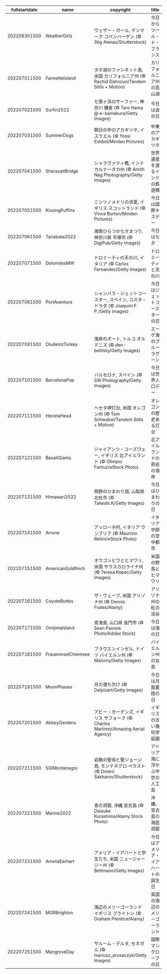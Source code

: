 |fullstartdate|name|copyright|title|image|
|--|--|--|--|--|
202206301500|WeatherGirls|ウェザー・ガール, デンマーク コペンハーゲン (© Stig Alenas/Shutterstock)|今日からツール・ド・フランス|![](/ja-JP/2022/07/202206301500WeatherGirls.jpg)|
202207011500|FannetteIsland|タホ湖のファンネット島, 米国 カリフォルニア州  (© Rachid Dahnoun/Tandem Stills + Motion)|カリフォルニア州の高山湖|![](/ja-JP/2022/07/202207011500FannetteIsland.jpg)|
202207021500|Surfin2022|七里ヶ浜のサーファー, 神奈川 鎌倉 (© Taro Hama @ e-kamakura/Getty Images)|今日は波の日|![](/ja-JP/2022/07/202207021500Surfin2022.jpg)|
202207031500|SummerDogs|朝日の中のアカギツネ, イスラエル (© Yossi Eshbol/Minden Pictures)|中東のアカギツネ|![](/ja-JP/2022/07/202207031500SummerDogs.jpg)|
202207041500|SharavatiBridge|シャラヴァティ橋, インド カルナータカ州 (© Amith Nag Photography/Getty Images)|世界遺産を渡るインドの鉄道橋|![](/ja-JP/2022/07/202207041500SharavatiBridge.jpg)|
202207051500|KissingPuffins|ニシツノメドリの求愛, イギリス スコットランド (© Vince Burton/Minden Pictures)|今日は国際キスデー|![](/ja-JP/2022/07/202207051500KissingPuffins.jpg)|
202207061500|Tanabata2022|湘南ひらつか七夕まつり, 神奈川県 平塚市 (© DigiPub/Getty Images)|今日は七夕|![](/ja-JP/2022/07/202207061500Tanabata2022.jpg)|
202207071500|DolomitesMW|ドロミーティの天の川, イタリア (© Carlos Fernandez/Getty Images)|ドロミーティと天の川|![](/ja-JP/2022/07/202207071500DolomitesMW.jpg)|
202207081500|PortAventura|シャンバラ・ジェットコースター, スペイン, コスタ・ドラダ (© Joaquim F. P./Getty Images)|今日はジェットコースターの日|![](/ja-JP/2022/07/202207081500PortAventura.jpg)|
202207091500|OludenizTurkey|海岸のボート, トルコ オルデニズ (© den-belitsky/Getty Images)|エーゲ海のブルーラグーン|![](/ja-JP/2022/07/202207091500OludenizTurkey.jpg)|
202207101500|BarcelonaPop|バルセロナ, スペイン (© SW Photography/Getty Images)|今日は世界人口デー|![](/ja-JP/2022/07/202207101500BarcelonaPop.jpg)|
202207111500|HecetaHead|ヘセタ岬灯台, 米国 オレゴン州 (© Tom Schwabel/Tandem Stills + Motion)|オレゴンの歴史ある灯台|![](/ja-JP/2022/07/202207111500HecetaHead.jpg)|
202207121500|BasaltGiants|ジャイアンツ・コーズウェー, イギリス 北アイルランド  (© Olimpio Fantuz/eStock Photo)|北アイルランドの奇岩の海岸|![](/ja-JP/2022/07/202207121500BasaltGiants.jpg)|
202207131500|Himawari2022|明野のひまわり畑, 山梨県 北杜市 (© Takeshi.K/Getty Images)|今日はひまわりの日|![](/ja-JP/2022/07/202207131500Himawari2022.jpg)|
202207141500|Arrone|アッローネ村, イタリア ウンブリア (© Maurizio Rellini/eStock Photo)|イタリア中部の空中都市|![](/ja-JP/2022/07/202207141500Arrone.jpg)|
202207151500|AmericanGoldfinch|オウゴンヒワとヒマワリ, 米国 サウスカロライナ州 (© Teresa Kopec/Getty Images)|米国の野鳥とヒマワリ|![](/ja-JP/2022/07/202207151500AmericanGoldfinch.jpg)|
202207161500|CoyoteButtes|ザ・ウェーブ, 米国 アリゾナ州 (© Dennis Frates/Alamy)|アリゾナ州の紅の渓谷|![](/ja-JP/2022/07/202207161500CoyoteButtes.jpg)|
202207171500|OmijimaIsland|青海島, 山口県 長門市  (© Sean Pavone Photo/Adobe Stock)|今日は海の日|![](/ja-JP/2022/07/202207171500OmijimaIsland.jpg)|
202207181500|FraueninselChiemsee|フラウエンインゼル, ドイツ バイエルン州 (© Malorny/Getty Images)|バイエルン州の女島|![](/ja-JP/2022/07/202207181500FraueninselChiemsee.jpg)|
202207191500|MoonPhases|月の満ち欠け  (© Delpixart/Getty Images)|今日は月面着陸の日|![](/ja-JP/2022/07/202207191500MoonPhases.jpg)|
202207201500|AbbeyGardens|アビー・ガーデンズ, イギリス サフォーク (© Charles Martinez/Amazing Aerial Agency)|イギリスの古い幾何学庭園|![](/ja-JP/2022/07/202207201500AbbeyGardens.jpg)|
202207211500|SGIMontenegro|岩礁の聖母と聖ジョージ島, モンテネグロ ペラスト (© Dmitrii Sakharov/Shutterstock)|アドリア海に浮かぶ中世の人工島|![](/ja-JP/2022/07/202207211500SGIMontenegro.jpg)|
202207221500|Marine2022|青の洞窟, 沖縄 宮古島  (© Daisuke Kurashima/Alamy Stock Photo)|沖縄、宮古島の海底洞窟|![](/ja-JP/2022/07/202207221500Marine2022.jpg)|
202207231500|AmeliaEarhart|アメリア・イアハートと学生たち, 米国 ニュージャージー州 (© Bettmann/Getty Images)|今日はアメリア・イアハートの誕生日|![](/ja-JP/2022/07/202207231500AmeliaEarhart.jpg)|
202207241500|MGRBrighton|海辺のメリーゴーランド イギリス ブライトン (© Graham Prentice/Alamy)|英国の海辺のメリーゴーランド|![](/ja-JP/2022/07/202207241500MGRBrighton.jpg)|
202207251500|MangroveDay|サルーム・デルタ, セネガル (© mariusz_prusaczyk/Getty Images)|国際マングローブの日|![](/ja-JP/2022/07/202207251500MangroveDay.jpg)|
